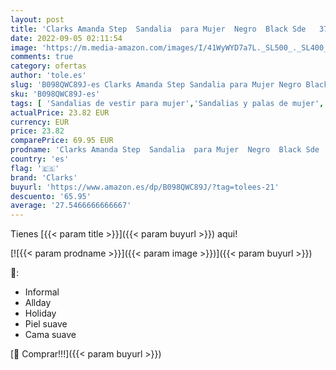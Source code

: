 ```yaml
---
layout: post
title: 'Clarks Amanda Step  Sandalia  para Mujer  Negro  Black Sde   37.5 EU'
date: 2022-09-05 02:11:54
image: 'https://m.media-amazon.com/images/I/41WyWYD7a7L._SL500_._SL400_.jpg'
comments: true
category: ofertas
author: 'tole.es'
slug: 'B098QWC89J-es Clarks Amanda Step Sandalia para Mujer Negro Black Sde...'
sku: 'B098QWC89J-es'
tags: [ 'Sandalias de vestir para mujer','Sandalias y palas de mujer','Zapatos','Zapatos para mujer','Zapatos y complementos','clarks','sandalia','🇪🇸', ]
actualPrice: 23.82 EUR
currency: EUR
price: 23.82
comparePrice: 69.95 EUR
prodname: 'Clarks Amanda Step  Sandalia  para Mujer  Negro  Black Sde   37.5 EU'
country: 'es'
flag: '🇪🇸'
brand: 'Clarks'
buyurl: 'https://www.amazon.es/dp/B098QWC89J/?tag=tolees-21'
descuento: '65.95'
average: '27.5466666666667'
---
```


Tienes [{{< param title >}}]({{< param buyurl >}}) aqui!

[![{{< param prodname >}}]({{< param image >}})]({{< param buyurl >}})

🔎:

- Informal
- Allday
- Holiday
- Piel suave
- Cama suave

[🛒 Comprar!!!]({{< param buyurl >}})
